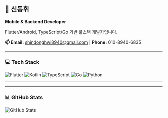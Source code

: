 ## 👋 신동휘

**Mobile & Backend Developer**

Flutter/Android, TypeScript/Go 기반 풀스택 개발자입니다.

**📫 Email:** shindonghwi8940@gmail.com | **Phone:** 010-8940-6835

---

### 💻 Tech Stack

![Flutter](https://img.shields.io/badge/Flutter-02569B?style=flat-square&logo=flutter&logoColor=white)
![Kotlin](https://img.shields.io/badge/Kotlin-7F52FF?style=flat-square&logo=kotlin&logoColor=white)
![TypeScript](https://img.shields.io/badge/TypeScript-3178C6?style=flat-square&logo=typescript&logoColor=white)
![Go](https://img.shields.io/badge/Go-00ADD8?style=flat-square&logo=go&logoColor=white)
![Python](https://img.shields.io/badge/Python-3776AB?style=flat-square&logo=python&logoColor=white)

---

</td>
</tr>
</table>

---

### 📊 GitHub Stats

![GitHub Stats](https://github-readme-stats.vercel.app/api?username=shindonghwi&show_icons=true&theme=dark&hide_border=true&count_private=true)
